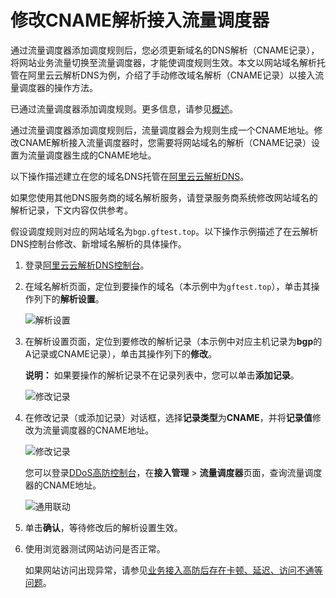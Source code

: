 # 修改CNAME解析接入流量调度器

通过流量调度器添加调度规则后，您必须更新域名的DNS解析（CNAME记录），将网站业务流量切换至流量调度器，才能使调度规则生效。本文以网站域名解析托管在阿里云云解析DNS为例，介绍了手动修改域名解析（CNAME记录）以接入流量调度器的操作方法。

已通过流量调度器添加调度规则。更多信息，请参见[概述](/intl.zh-CN/DDoS高防（新BGP&国际）用户指南/接入DDoS高防/流量调度器/概述.md)。

通过流量调度器添加调度规则后，流量调度器会为规则生成一个CNAME地址。修改CNAME解析接入流量调度器时，您需要将网站域名的解析（CNAME记录）设置为流量调度器生成的CNAME地址。

以下操作描述建立在您的域名DNS托管在[阿里云云解析DNS](https://www.alibabacloud.com/product/dns)。

如果您使用其他DNS服务商的域名解析服务，请登录服务商系统修改网站域名的解析记录，下文内容仅供参考。

假设调度规则对应的网站域名为`bgp.gftest.top`。以下操作示例描述了在云解析DNS控制台修改、新增域名解析的具体操作。

1.  登录[阿里云云解析DNS控制台](https://dns.console.aliyun.com)。

2.  在域名解析页面，定位到要操作的域名（本示例中为`gftest.top`），单击其操作列下的**解析设置**。

    ![解析设置](https://static-aliyun-doc.oss-accelerate.aliyuncs.com/assets/img/zh-CN/0707947061/p45866.png)

3.  在解析设置页面，定位到要修改的解析记录（本示例中对应主机记录为**bgp**的A记录或CNAME记录），单击其操作列下的**修改**。

    **说明：** 如果要操作的解析记录不在记录列表中，您可以单击**添加记录**。

    ![修改记录](https://static-aliyun-doc.oss-accelerate.aliyuncs.com/assets/img/zh-CN/0707947061/p45867.png)

4.  在修改记录（或添加记录）对话框，选择**记录类型**为**CNAME**，并将**记录值**修改为流量调度器的CNAME地址。

    ![修改记录](https://static-aliyun-doc.oss-accelerate.aliyuncs.com/assets/img/zh-CN/0707947061/p45868.png)

    您可以登录[DDoS高防控制台](https://yundun.console.aliyun.com/?p=ddoscoo)，在**接入管理** \> **流量调度器**页面，查询流量调度器的CNAME地址。

    ![通用联动](https://static-aliyun-doc.oss-accelerate.aliyuncs.com/assets/img/zh-CN/9017947061/p89082.png)

5.  单击**确认**，等待修改后的解析设置生效。

6.  使用浏览器测试网站访问是否正常。

    如果网站访问出现异常，请参见[业务接入高防后存在卡顿、延迟、访问不通等问题]()。


